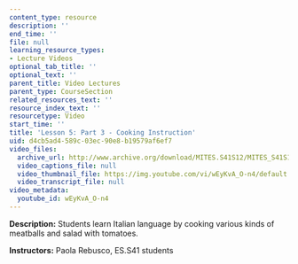 ```yaml
---
content_type: resource
description: ''
end_time: ''
file: null
learning_resource_types:
- Lecture Videos
optional_tab_title: ''
optional_text: ''
parent_title: Video Lectures
parent_type: CourseSection
related_resources_text: ''
resource_index_text: ''
resourcetype: Video
start_time: ''
title: 'Lesson 5: Part 3 - Cooking Instruction'
uid: d4cb5ad4-589c-03ec-90e8-b19579af6ef7
video_files:
  archive_url: http://www.archive.org/download/MITES.S41S12/MITES_S41S12_Lesson5_Part3_300k.mp4
  video_captions_file: null
  video_thumbnail_file: https://img.youtube.com/vi/wEyKvA_O-n4/default.jpg
  video_transcript_file: null
video_metadata:
  youtube_id: wEyKvA_O-n4
---
```


**Description:** Students learn Italian language by cooking various kinds of meatballs and salad with tomatoes.

**Instructors:** Paola Rebusco, ES.S41 students